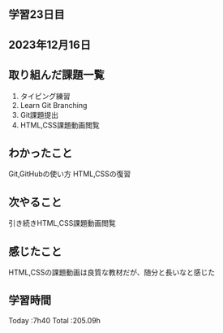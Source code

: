 ## 学習23日目
## 2023年12月16日
## 取り組んだ課題一覧
1. タイピング練習
1. Learn Git Branching
1. Git課題提出
1. HTML,CSS課題動画閲覧
## わかったこと
Git,GitHubの使い方
HTML,CSSの復習
## 次やること
引き続きHTML,CSS課題動画閲覧
## 感じたこと
 HTML,CSSの課題動画は良質な教材だが、随分と長いなと感じた
## 学習時間
 Today :7h40
 Total :205.09h
